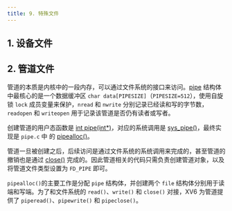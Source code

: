 ```yaml
---
title: 9. 特殊文件
---
```


## 1. 设备文件

## 2. 管道文件

管道的本质是内核中的一段内存，可以通过文件系统的接口来访问。[pipe](https://github.com/professordeng/xv6-expansion/blob/master/pipe.c#L13) 结构体中最核心的是一个数据缓冲区 `char data[PIPESIZE]`（`PIPESIZE=512`），使用自旋锁 `lock` 成员变量来保护，`nread` 和 `nwrite` 分别记录已经读和写的字节数，`readopen` 和 `writeopen` 用于记录该管道是否仍有读者或写者。 

创建管道的用户态函数是 [int pipe(int*)](https://github.com/professordeng/xv6-expansion/blob/master/user.h#L8)，对应的系统调用是 [sys_pipe()](https://github.com/professordeng/xv6-expansion/blob/master/sysfile.c#L423)，最终实现是 `pipe.c` 中 的 [pipealloc()](https://github.com/professordeng/xv6-expansion/blob/master/pipe.c#L22)。

管道一旦被创建之后，后续访问是通过文件系统的系统调用来完成的，甚至管道的撤销也是通过 [close()](https://github.com/professordeng/xv6-expansion/blob/master/sysfile.c#L93) 完成的。因此管道相关的代码只需负责创建管道对象，以及将管道文件类型设置为 `FD_PIPE` 即可。

`pipealloc()`的主要工作是分配 `pipe` 结构体，并创建两个 `file` 结构体分别用于读端和写端。为了和文件系统的 `read()`、`write()` 和 `close()` 对接，XV6 为管道提供了 `piperead()`、`pipewrite()` 和 `pipeclose()`。 